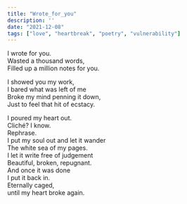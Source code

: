 ```yaml
---
title: "Wrote_for_you"
description: ''
date: "2021-12-08"
tags: ["love", "heartbreak", "poetry", "vulnerability"]
---
```

I wrote for you.     
Wasted a thousand words,     
Filled up a million notes for you.     
     
I showed you my work,     
I bared what was left of me     
Broke my mind penning it down,     
Just to feel that hit of ecstacy.     
     
I poured my heart out.     
Cliché? I know.     
Rephrase.     
I put my soul out and let it wander     
The white sea of my pages.     
I let it write free of judgement     
Beautiful, broken, repugnant.     
And once it was done     
I put it back in.     
Eternally caged,     
until my heart broke again.     
     
     

